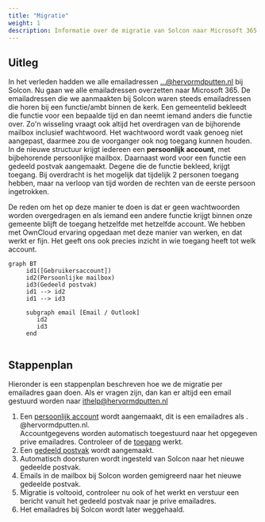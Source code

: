 ```yaml
---
title: "Migratie"   
weight: 1    
description: Informatie over de migratie van Solcon naar Microsoft 365.
---
```


## Uitleg

In het verleden hadden we alle emailadressen ...@hervormdputten.nl bij Solcon. Nu gaan we alle emailadressen overzetten
naar Microsoft 365. De emailadressen die we aanmaakten bij Solcon waren steeds emailadressen die horen bij een
functie/ambt binnen de kerk. Een gemeentelid bekleedt die functie voor een bepaalde tijd en dan neemt iemand anders die
functie over. Zo'n wisseling vraagt ook altijd het overdragen van de bijhorende mailbox inclusief wachtwoord. Het
wachtwoord wordt vaak genoeg niet aangepast, daarmee zou de voorganger ook nog toegang kunnen houden. In de nieuwe
structuur krijgt iedereen een **persoonlijk account**, met bijbehorende persoonlijke mailbox. Daarnaast word voor een
functie een gedeeld postvak aangemaakt. Degene die de functie bekleed, krijgt toegang. Bij overdracht is het mogelijk
dat tijdelijk 2 personen toegang hebben, maar na verloop van tijd worden de rechten van de eerste persoon ingetrokken.

De reden om het op deze manier te doen is dat er geen wachtwoorden worden overgedragen en als iemand een andere functie
krijgt binnen onze gemeente blijft de toegang hetzelfde met hetzelfde account. We hebben met OwnCloud ervaring opgedaan
met deze manier van werken, en dat werkt er fijn. Het geeft ons ook precies inzicht in wie toegang heeft tot welk
account.

```mermaid
graph BT
     id1([Gebruikersaccount])
     id2(Persoonlijke mailbox)
     id3(Gedeeld postvak)
     id1 --> id2
     id1 --> id3
     
     subgraph email [Email / Outlook]
        id2
        id3
     end
    
```

## Stappenplan

Hieronder is een stappenplan beschreven hoe we de migratie per emailadres gaan doen. Als er vragen zijn, dan kan er
altijd een email gestuurd worden naar ithelp@hervormdputten.nl

1. Een [persoonlijk account](../../account) wordt aangemaakt, dit is een emailadres als <voornaam>.<achternaam>
   @hervormdputten.nl.    
   Accountgegevens worden automatisch toegestuurd naar het opgegeven prive emailadres. Controleer of
   de [toegang](../toegang) werkt.
1. Een [gedeeld postvak](../gedeeldpostvak) wordt aangemaakt.
1. Automatisch doorsturen wordt ingesteld van Solcon naar het nieuwe gedeelde postvak.
1. Emails in de mailbox bij Solcon worden gemigreerd naar het nieuwe gedeelde postvak.
1. Migratie is voltooid, controleer nu ook of het werkt en verstuur een bericht vanuit
   het gedeeld postvak naar je prive emailadres.  
1. Het emailadres bij Solcon wordt later weggehaald.


      